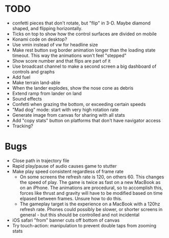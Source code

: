 # TODO

- confetti pieces that don't rotate, but "flip" in 3-D. Maybe diamond shaped, and flipping horizontally.
- Ticks on top to show how the control surfaces are divided on mobile
- Konami code on desktop?
- Use vmin instead of vw for headline size
- Make rest button svg border animation longer than the loading state timeout. This way the animations won't feel "stepped"
- Show score number and that flips are part of it
- Use broadcast channel to make a second screen a big dashboard of controls and graphs
- Add fuel
- Make terrain land-able
- When the lander explodes, show the nose cone as debris
- Extend ramp from lander on land
- Sound effects
- Confetti when grazing the bottom, or exceeding certain speeds
- "Mad dog" mode: start with very high rotation rate
- Generate image from canvas for sharing with all stats
- Add "copy stats" button on platforms that don't have navigator access
- Tracking?

# Bugs

- Close path in trajectory file
- Rapid play/pause of audio causes game to stutter
- Make play speed consistent regardless of frame rate
  - On some screens the refresh rate is 120, on others 60. This changes the speed of play. The game is twice as fast on a new MacBook as on an iPhone. The animations are procedural, so to accomplish this, forces like thrust and gravity will have to be modified based on time elpased between frames. Unsure how to do this.
  - The gameplay target is the experience on a MacBook with a 120hz refresh rate. Phones could possibly be slower, or shorter screens in general - but this should be controlled and not incidental
- iOS safari "from" banner cuts off bottom of canvas
- Try touch-action: manipulation to prevent double taps from zooming stats
